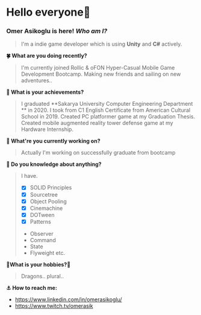 # Hello everyone:mage:
### Omer Asikoglu is here! ***Who am I?***
>I'm a indie game developer which is using **Unity** and **C#** actively.

**:four_leaf_clover: What are you doing recently?**
>I'm currently joined Rollic & oFON Hyper-Casual Mobile Game Development Bootcamp. Making new friends and sailing on new adventures..

**:rainbow: What is your achievements?**
>I graduated **Sakarya University Computer Engineering Department ** in 2020.
>I took from C1 English Certificate from American Cultural School in 2019.
>Created PC platformer game at my Graduation Thesis.
>Created mobile augmented reality tower defense game at my Hardware Internship.

**:whale2: What're you currently working on?**
>Actually I'm working on successfully graduate from bootcamp

**:tropical_fish: Do you knowledge about anything?**
 
 >I have.
 >- [x] SOLID Principles 
 >- [X] Sourcetree
 >- [x] Object Pooling
 >- [x] Cinemachine
 >- [x] DOTween
 >- [x] Patterns
 >  - Observer
 >  - Command
 >  - State
 >  - Flyweight etc.

**:dragon_face:What is your hobbies?:dragon_face:**
> Dragons.. plural..


**:anchor: How to reach me:**
   - https://www.linkedin.com/in/omerasikoglu/
   - https://www.twitch.tv/omerasik
